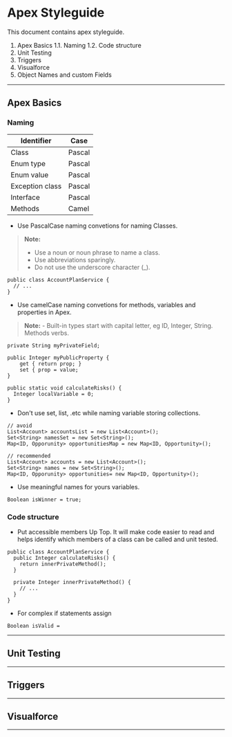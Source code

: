 # Apex Styleguide #


This document contains apex styleguide.

1. Apex Basics
1.1. Naming
1.2. Code structure
2. Unit Testing
3. Triggers
4. Visualforce
5. Object Names and custom Fields

----------

## Apex Basics ##

###  Naming ###

Identifier 	  | Case
------------- | -------------
Class | Pascal
Enum type  | Pascal
Enum value| Pascal
Exception class | Pascal
Interface  | Pascal
Methods | Camel


- Use PascalCase naming convetions for naming Classes.

> **Note:**  
> - Use a noun or noun phrase to name a class.
> - Use abbreviations sparingly.
> - Do not use the underscore character (_).
```
public class AccountPlanService {
  // ...
}
```

- Use camelCase naming convetions for methods, variables and properties in Apex.

> **Note:**  - Built-in types start with capital letter, eg ID, Integer, String. Methods verbs.

```
private String myPrivateField;

public Integer myPublicProperty {
	get { return prop; }
	set { prop = value;
}

public static void calculateRisks() {
  Integer localVariable = 0;
}
```

- Don't use set, list, .etc while naming variable storing collections.
```
// avoid
List<Account> accountsList = new List<Account>();
Set<String> namesSet = new Set<String>();
Map<ID, Opporunity> opportunitiesMap = new Map<ID, Opportunity>();

// recommended 
List<Account> accounts = new List<Account>();
Set<String> names = new Set<String>();
Map<ID, Opporunity> opportunities= new Map<ID, Opportunity>();
```

- Use meaningful names for yours variables.
```
Boolean isWinner = true;
```

### Code structure ###

- Put accessible members Up Top. It will make code easier to read and helps identify which members of a class can be called and unit tested.

```
public class AccountPlanService {
  public Integer calculateRisks() {
    return innerPrivateMethod();
  }
  
  private Integer innerPrivateMethod() {
    // ...
  }
}
```

- For complex if statements assign 

```
Boolean isValid = 
```
----------

Unit Testing
--------

----------

Triggers
--------

----------

Visualforce
--------

----------
